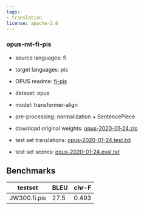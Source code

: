 ```yaml
---
tags:
- translation
license: apache-2.0
---
```


### opus-mt-fi-pis

* source languages: fi
* target languages: pis
*  OPUS readme: [fi-pis](https://github.com/Helsinki-NLP/OPUS-MT-train/blob/master/models/fi-pis/README.md)

*  dataset: opus
* model: transformer-align
* pre-processing: normalization + SentencePiece
* download original weights: [opus-2020-01-24.zip](https://object.pouta.csc.fi/OPUS-MT-models/fi-pis/opus-2020-01-24.zip)
* test set translations: [opus-2020-01-24.test.txt](https://object.pouta.csc.fi/OPUS-MT-models/fi-pis/opus-2020-01-24.test.txt)
* test set scores: [opus-2020-01-24.eval.txt](https://object.pouta.csc.fi/OPUS-MT-models/fi-pis/opus-2020-01-24.eval.txt)

## Benchmarks

| testset               | BLEU  | chr-F |
|-----------------------|-------|-------|
| JW300.fi.pis 	| 27.5 	| 0.493 |

